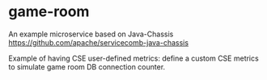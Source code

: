 # game-room
An example microservice based on Java-Chassis https://github.com/apache/servicecomb-java-chassis

Example of having CSE user-defined metrics: define a custom CSE metrics to simulate game room DB connection counter.
